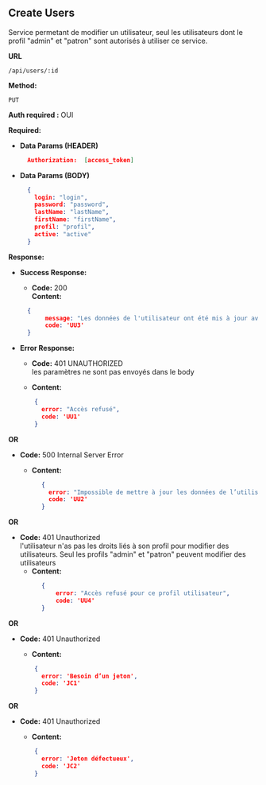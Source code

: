 ## **Create Users**

Service permetant de modifier un utilisateur, seul les utilisateurs dont le profil "admin" et "patron" sont autorisés à utiliser ce service.

**URL**

    /api/users/:id

**Method:**

`PUT`

**Auth required :**  OUI

**Required:**
- **Data Params (HEADER)**
    ```json
      Authorization:  [access_token]
    ```

- **Data Params (BODY)**
    ```json
      {
        login: "login",
        password: "password",
        lastName: "lastName",
        firstName: "firstName",
        profil: "profil",
        active: "active"
      }
    ```

**Response:**
- **Success Response:**

    - **Code:** 200 <br />
      **Content:**

    ```json
      {
           message: "Les données de l'utilisateur ont été mis à jour avec succès",
           code: 'UU3'
      }
    ```
- **Error Response:**

    - **Code:** 401 UNAUTHORIZED <br />
      les paramètres ne sont pas envoyés dans le body
  
    - **Content:**
    ```json
        {
          error: "Accès refusé",
          code: 'UU1'
        }
    ```
**OR**
- **Code:** 500 Internal Server Error  <br />
 
  - **Content:**
  ```json
        {
          error: "Impossible de mettre à jour les données de l’utilisateur",
          code: 'UU2'
        }
  ```
**OR**
- **Code:**  401 Unauthorized<br />
  l'utilisateur n'as pas les droits liés à son profil pour modifier des utilisateurs. Seul les profils "admin" et "patron" peuvent modifier des utilisateurs
  - **Content:**
  ```json
        {
            error: "Accès refusé pour ce profil utilisateur",
            code: 'UU4'
        }
  ```

**OR**
- **Code:**  401 Unauthorized <br />
  
  - **Content:**    
  ```json
      {
        error: 'Besoin d’un jeton',
        code: 'JC1'
      }
  ```

**OR**
- **Code:**  401 Unauthorized <br />

  - **Content:**
  ```json
      {
        error: 'Jeton défectueux',
        code: 'JC2'
      }
  ```





